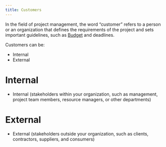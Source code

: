 ```yaml
---
title: Customers
---
```

In the field of project management, the word “customer” refers to a person or an organization that defines the requirements of the project and sets important guidelines, such as [Budget](project-initiation/budget/budget.md) and deadlines.

Customers can be:
-   Internal
-   External

# Internal
-   Internal (stakeholders within your organization, such as management, project team members, resource managers, or other departments)
# External
-   External (stakeholders outside your organization, such as clients, contractors, suppliers, and consumers)